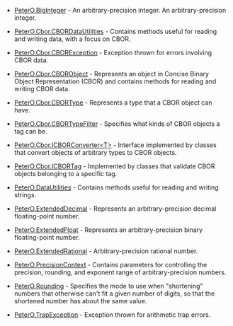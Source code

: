  * [PeterO.BigInteger](PeterO.BigInteger.md) - An arbitrary-precision integer.
An arbitrary-precision integer.

 * [PeterO.Cbor.CBORDataUtilities](PeterO.Cbor.CBORDataUtilities.md) - Contains methods useful for reading and writing data,             with a focus on CBOR.

 * [PeterO.Cbor.CBORException](PeterO.Cbor.CBORException.md) - Exception thrown for errors involving CBOR data.

 * [PeterO.Cbor.CBORObject](PeterO.Cbor.CBORObject.md) - Represents an object in Concise Binary Object Representation             (CBOR) and contains methods for reading and writing CBOR data.

 * [PeterO.Cbor.CBORType](PeterO.Cbor.CBORType.md) - Represents a type that a CBOR object can have.

 * [PeterO.Cbor.CBORTypeFilter](PeterO.Cbor.CBORTypeFilter.md) - Specifies what kinds of CBOR objects a tag can be.

 * [PeterO.Cbor.ICBORConverter&lt;T&gt;](PeterO.Cbor.ICBORConverter-T.md) - Interface implemented by classes that convert objects             of arbitrary types to CBOR objects.

 * [PeterO.Cbor.ICBORTag](PeterO.Cbor.ICBORTag.md) - Implemented by classes that validate CBOR objects belonging             to a specific tag.

 * [PeterO.DataUtilities](PeterO.DataUtilities.md) - Contains methods useful for reading and writing strings.

 * [PeterO.ExtendedDecimal](PeterO.ExtendedDecimal.md) - Represents an arbitrary-precision decimal floating-point             number.

 * [PeterO.ExtendedFloat](PeterO.ExtendedFloat.md) - Represents an arbitrary-precision binary floating-point             number.

 * [PeterO.ExtendedRational](PeterO.ExtendedRational.md) - Arbitrary-precision rational number.

 * [PeterO.PrecisionContext](PeterO.PrecisionContext.md) - Contains parameters for controlling the precision, rounding,             and exponent range of arbitrary-precision numbers.

 * [PeterO.Rounding](PeterO.Rounding.md) - Specifies the mode to use when "shortening"             numbers that otherwise can't fit a given number of digits, so             that the shortened number has about the same value.

 * [PeterO.TrapException](PeterO.TrapException.md) - Exception thrown for arithmetic trap errors.

